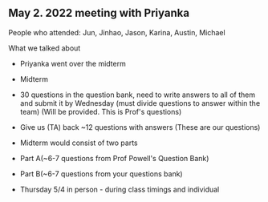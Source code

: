 May 2. 2022 meeting with Priyanka
---------------------------------

People who attended: Jun, Jinhao, Jason, Karina, Austin, Michael 

What we talked about

-   Priyanka went over the midterm

-   Midterm

-   30 questions in the question bank, need to write answers to all of them and submit it by Wednesday (must divide questions to answer within the team) (Will be provided. This is Prof's questions)

-   Give us (TA) back ~12 questions with answers (These are our questions)

-   Midterm would consist of two parts

-   Part A(~6-7 questions from Prof Powell's Question Bank)

-   Part B(~6-7 questions from your questions bank)

-   Thursday 5/4 in person - during class timings and individual